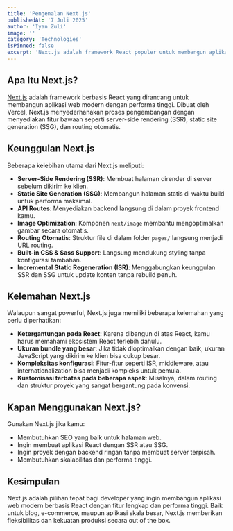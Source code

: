 ```yaml
---
title: 'Pengenalan Next.js'
publishedAt: '7 Juli 2025'
author: 'Iyan Zuli'
image: ''
category: 'Technologies'
isPinned: false
excerpt: 'Next.js adalah framework React populer untuk membangun aplikasi web yang cepat, skalabel, dan SEO-friendly dengan fitur seperti SSR, SSG, dan API routes.'
---
```


## Apa Itu Next.js?

[Next.js](https://nextjs.org/) adalah framework berbasis React yang dirancang untuk membangun aplikasi web modern dengan performa tinggi. Dibuat oleh Vercel, Next.js menyederhanakan proses pengembangan dengan menyediakan fitur bawaan seperti server-side rendering (SSR), static site generation (SSG), dan routing otomatis.

## Keunggulan Next.js

Beberapa kelebihan utama dari Next.js meliputi:

- **Server-Side Rendering (SSR)**: Membuat halaman dirender di server sebelum dikirim ke klien.
- **Static Site Generation (SSG)**: Membangun halaman statis di waktu build untuk performa maksimal.
- **API Routes**: Menyediakan backend langsung di dalam proyek frontend kamu.
- **Image Optimization**: Komponen `next/image` membantu mengoptimalkan gambar secara otomatis.
- **Routing Otomatis**: Struktur file di dalam folder `pages/` langsung menjadi URL routing.
- **Built-in CSS & Sass Support**: Langsung mendukung styling tanpa konfigurasi tambahan.
- **Incremental Static Regeneration (ISR)**: Menggabungkan keunggulan SSR dan SSG untuk update konten tanpa rebuild penuh.

## Kelemahan Next.js

Walaupun sangat powerful, Next.js juga memiliki beberapa kelemahan yang perlu diperhatikan:

- **Ketergantungan pada React**: Karena dibangun di atas React, kamu harus memahami ekosistem React terlebih dahulu.
- **Ukuran bundle yang besar**: Jika tidak dioptimalkan dengan baik, ukuran JavaScript yang dikirim ke klien bisa cukup besar.
- **Kompleksitas konfigurasi**: Fitur-fitur seperti ISR, middleware, atau internationalization bisa menjadi kompleks untuk pemula.
- **Kustomisasi terbatas pada beberapa aspek**: Misalnya, dalam routing dan struktur proyek yang sangat bergantung pada konvensi.

## Kapan Menggunakan Next.js?

Gunakan Next.js jika kamu:

- Membutuhkan SEO yang baik untuk halaman web.
- Ingin membuat aplikasi React dengan SSR atau SSG.
- Ingin proyek dengan backend ringan tanpa membuat server terpisah.
- Membutuhkan skalabilitas dan performa tinggi.

## Kesimpulan

Next.js adalah pilihan tepat bagi developer yang ingin membangun aplikasi web modern berbasis React dengan fitur lengkap dan performa tinggi. Baik untuk blog, e-commerce, maupun aplikasi skala besar, Next.js memberikan fleksibilitas dan kekuatan produksi secara out of the box.
